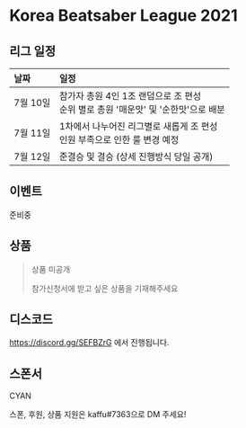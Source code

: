 # Korea Beatsaber League 2021

## 리그 일정

날짜 | 일정
:---|:---
7월 10일 | 참가자 총원 4인 1조 랜덤으로 조 편성<br>순위 별로 총원 '매운맛' 및 '순한맛'으로 배분
7월 11일 | 1차에서 나누어진 리그별로 새롭게 조 편성<br>인원 부족으로 인한 룰 변경 예정
7월 12일 | 준결승 및 결승 (상세 진행방식 당일 공개)

## 이벤트

준비중

## 상품

> 상품 미공개
>
> 참가신청서에 받고 싶은 상품을 기재해주세요

## 디스코드

https://discord.gg/SEFBZrG 에서 진행됩니다.

## 스폰서

CYAN

스폰, 후원, 상품 지원은 kaffu#7363으로 DM 주세요!

